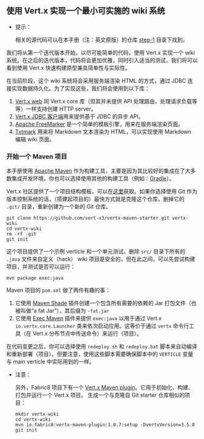 ## 使用 Vert.x 实现一个最小可实施的 wiki 系统

* 提示：

    相关的源代码可以在本手册（注：英文原版）的仓库 [step-1](https://github.com/vert-x3/vertx-guide-for-java-devs/tree/master/step-1) 目录下找到。

我们将从第一个迭代版本开始，以尽可能简单的代码，使用 Vert.x 实现一个 wiki 系统。在之后的迭代版本，代码将会更加优雅，同时引入适当的测试，我们将可以看到使用 Vert.x 快速构建原型兼具简单性与实际性。

在当前阶段，这个 wiki 系统将会采用服务端渲染 HTML 的方式，通过 JDBC 连接实现数据持久化。为了实现这些，我们将会使用到以下库：

1. [Vert.x web](http://vertx.io/docs/vertx-web/java/) 同 Vert.x core 库（但其并未提供 API 处理路由、处理请求负载等等）一样支持创建 HTTP server。
2. [Vert.x JDBC 客户端](http://vertx.io/docs/vertx-jdbc-client/java/)用来提供基于 JDBC 的异步 API。
3. [Apache FreeMarker](http://freemarker.org/) 是一个简单的模板引擎，用来在服务端渲染页面。
4. [Txtmark](https://github.com/rjeschke/txtmark) 用来将 Markdown 文本渲染为 HTML，可以实现使用 Markdown 编辑 wiki 页面。

### 开始一个 Maven 项目

本手册使用 [Apache Maven](https://maven.apache.org/) 作为构建工具，主要是因为其比较好的集成在了大多数集成开发环境。你也可以选择使用其他的构建工具（例如：[Gradle](https://gradle.org/)）。

Vert.x 社区提供了一个项目结构模板，可以在[这里](https://github.com/vert-x3/vertx-maven-starter)获取。如果你选择使用 Git 作为版本控制系统的话，（搭建起项目的）最快方式就是克隆这个仓库，删掉它的 ```.git/``` 目录，重新创建为一个新的 Git 仓库。

```
git clone https://github.com/vert-x3/vertx-maven-starter.git vertx-wiki
cd vertx-wiki
rm -rf .git
git init
```

这个项目提供了一个示例 verticle 和一个单元测试。删除 ```src/``` 目录下所有的 ```.java``` 文件来自定义（hack） wiki 项目是安全的，但在此之间，可以先尝试构建项目，并测试是否可以运行：

```
mvn package exec:java
```

Maven 项目的 ```pom.xml``` 做了两件有趣的事：

1. 它使用 [Maven Shade](https://maven.apache.org/plugins/maven-shade-plugin/) 插件创建一个包含所有需要的依赖的 Jar 打包文件（也被叫做“a fat Jar”），其后缀为 ```-fat.jar```
2. 它使用 [Exec Maven](http://www.mojohaus.org/exec-maven-plugin/) 插件来提供 ```exec:java``` 以用于通过 Vert.x ```io.vertx.core.Launcher``` 类来依次启动应用。这等价于通过 ```vertx``` 命令行工具（在 Vert.x 分布节点中传送命令）来运行（项目）。

在代码变更之后，你可以选择使用 ```redeploy.sh``` 和 ```redeploy.bat``` 脚本来自动编译和重新部署（项目）。但要注意，使用这些脚本需要确保脚本中的 ```VERTICLE``` 变量与 main verticle 中实际用到的一样。

* 注意：

    另外，Fabric8 项目下有一个 [Vert.x Maven plugin](https://vmp.fabric8.io/)。它用于初始化、构建、打包并运行一个 Vert.x 项目。
    生成一个与克隆自 Git starter 仓库相似的项目：
    ```
    mkdir vertx-wiki
    cd vertx-wiki
    mvn io.fabric8:vertx-maven-plugin:1.0.7:setup -DvertxVersion=3.5.0
    git init
    ```
